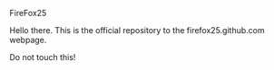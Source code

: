 FireFox25

Hello there. This is the official repository to the firefox25.github.com webpage.

Do not touch this!
